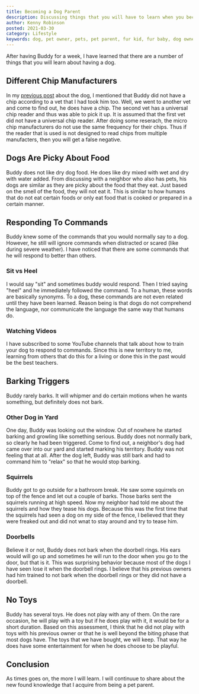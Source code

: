 ```yaml
---
title: Becoming a Dog Parent
description: Discussing things that you will have to learn when you become a dog parent
author: Kenny Robinson
posted: 2021-03-30
category: Lifestyle
keywords: dog, pet owner, pets, pet parent, fur kid, fur baby, dog owner
---
```


After having Buddy for a week, I have learned that there are a number of things that you will learn about
having a dog.

## Different Chip Manufacturers

In my [previous post](/lifestyle/2021-03-23-national-puppy-day) about the dog, I mentioned that Buddy did
not have a chip according to a vet that I had took him too. Well, we went to another vet and come to find
out, he does have a chip. The second vet has a universal chip reader and thus was able to pick it up. It
is assumed that the first vet did not have a universal chip reader. After doing some reserach,
the micro chip manufacturers do not use the same frequency for their chips. Thus if the reader that is
used is not designed to read chips from multiple manufacters, then you will get a false negative.

## Dogs Are Picky About Food

Buddy does not like dry dog food. He does like dry mixed with wet and dry with water added. From discussing 
with a neighbor who also has pets, his dogs are similar as they are picky about the food that they 
eat. Just based on the smell of the food, they will not eat it. This is similar to how humans that do 
not eat certain foods or only eat food that is cooked or prepared in a certain manner.

## Responding To Commands

Buddy knew some of the commands that you would normally say to a dog. However, he still will ignore commands 
when distracted or scared (like during severe weather). I have noticed that there are some commands that he 
will respond to better than others. 

### Sit vs Heel

I would say "sit" and sometimes buddy would respond. Then I tried saying "heel" and he immediately followed
the command. To a human, these words are basically synonyms. To a dog, these commands are not even related
until they have been learned. Reason being is that dogs do not comprehend the language, nor communicate the
language the same way that humans do.

### Watching Videos

I have subscribed to some YouTube channels that talk about how to train your dog to respond to commands. 
Since this is new territory to me, learning from others that do this for a living or done this in the 
past would be the best teachers.

## Barking Triggers

Buddy rarely barks. It will whipmer and do certain motions when he wants something, but definitely 
does not bark.

### Other Dog in Yard

One day, Buddy was looking out the window. Out of nowhere he started barking and growling like something 
serious. Buddy does not normally bark, so clearly he had been triggered. Come to find out, a neighbor's 
dog had came over into our yard and started marking his territory. Buddy was not feeling that at all. 
After the dog left, Buddy was still bark and had to command him to "relax" so that he would stop barking. 

### Squirrels

Buddy got to go outside for a bathroom break. He saw some squirrels on top of the fence and let out a couple of 
barks. Those barks sent the squirrels running at high speed. Now my neighbor had told me about the squirrels
and how they tease his dogs. Because this was the first time that the squirrels had seen a dog on my side 
of the fence, I believed that they were freaked out and did not wnat to stay around and try to tease him.

### Doorbells

Believe it or not, Buddy does not bark when the doorbell rings. His ears would will go up and sometimes 
he will run to the door when you go to the door, but that is it. This was surprising behavior because most 
of the dogs I have seen lose it when the doorbell rings. I believe that his previous owners had him trained 
to not bark when the doorbell rings or they did not have a doorbell.

## No Toys

Buddy has several toys. He does not play with any of them. On the rare occasion, he will play with a toy but 
if he does play with it, it would be for a short duration. Based on this assessment, I think that he did 
not play with toys with his previous owner or that he is well beyond the biting phase that most dogs have. 
The toys that we have bought, we will keep. That way he does have some entertainment for when he does 
choose to be playful.

## Conclusion

As times goes on, the more I will learn. I will continuue to share about the new found knowledge that 
I acquire from being a pet parent.
